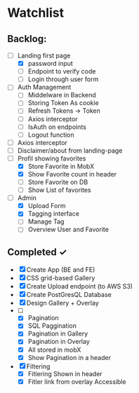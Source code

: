 # Watchlist

## Backlog:
- [ ] Landing first page
  - [x] password input
  - [ ] Endpoint to verify code
  - [ ] Login through user form
- [ ] Auth Management 
  - [ ] Middelware in Backend
  - [ ] Storing Token As cookie
  - [ ] Refresh Tokens -> Token
  - [ ] Axios interceptor
  - [ ] IsAuth on endpoints
  - [ ] Logout function
- [ ] Axios interceptor
- [ ] Disclaimer/about from landing-page
- [ ] Profil showing favorites
  - [x] Store Favorite in MobX
  - [x] Show Favorite count in header
  - [ ] Store Favorite on DB
  - [ ] Show List of favorites 
- [ ] Admin
  - [x] Upload Form
  - [x] Tagging interface
  - [ ] Manage Tag
  - [ ] Overview User and Favorite

## Completed ✓

- [x] Create App (BE and FE)
- [x] CSS grid-based Gallery 
- [x] Create Upload endpoint (to AWS S3)
- [x] Create PostGresQL Database 
- [x] Design Gallery + Overlay
- [ ] - [x] Pagination 
  - [x] SQL Paggination
  - [x] Pagination in Gallery
  - [x] Pagination in Overlay
  - [x] All stored in mobX
  - [x] Show Pagination in a header
- [x] Filtering
  - [x] Fitlering Shown in header
  - [x] Fitler link from overlay Accessible